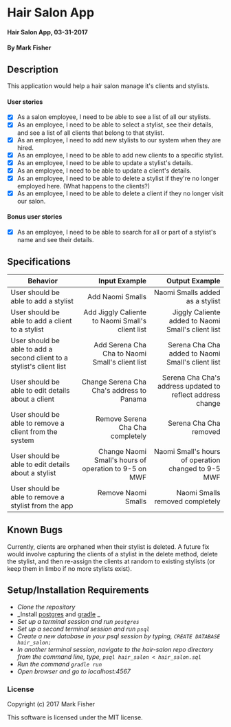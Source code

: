 # Hair Salon App

#### Hair Salon App, 03-31-2017

#### By Mark Fisher


## Description
This application would help a hair salon manage it's clients and stylists.

#### User stories
- [x] As a salon employee, I need to be able to see a list of all our stylists.
- [x] As an employee, I need to be able to select a stylist, see their details, and see a list of all clients that belong to that stylist.
- [x] As an employee, I need to add new stylists to our system when they are hired.
- [x] As an employee, I need to be able to add new clients to a specific stylist.
- [x] As an employee, I need to be able to update a stylist's details.
- [x] As an employee, I need to be able to update a client's details.
- [x] As an employee, I need to be able to delete a stylist if they're no longer employed here. (What happens to the clients?)
- [x] As an employee, I need to be able to delete a client if they no longer visit our salon.

#### Bonus user stories
- [x] As an employee, I need to be able to search for all or part of a stylist's name and see their details.


## Specifications

| Behavior                   | Input Example     | Output Example    |
| -------------------------- | -----------------:| -----------------:|
|User should be able to add a stylist|Add Naomi Smalls|Naomi Smalls added as a stylist|
|User should be able to add a client to a stylist|Add Jiggly Caliente to Naomi Small's client list|Jiggly Caliente added to Naomi Small's client list|
|User should be able to add a second client to a stylist's client list|Add Serena Cha Cha to Naomi Small's client list|Serena Cha Cha added to Naomi Small's client list|
|User should be able to edit details about a client|Change Serena Cha Cha's address to Panama|Serena Cha Cha's address updated to reflect address change|
|User should be able to remove a client from the system|Remove Serena Cha Cha completely|Serena Cha Cha removed|
|User should be able to edit details about a stylist|Change Naomi Small's hours of operation to 9-5 on MWF|Naomi Small's hours of operation changed to 9-5 MWF|
|User should be able to remove a stylist from the app|Remove Naomi Smalls|Naomi Smalls removed completely|

## Known Bugs
Currently, clients are orphaned when their stylist is deleted. A future fix would involve capturing the clients of a stylist in the delete method, delete the stylist, and then re-assign the clients at random to existing stylists (or keep them in limbo if no more stylists exist).

## Setup/Installation Requirements

* _Clone the repository_
* _Install [postgres](https://www.learnhowtoprogram.com/java/database-basics/installing-postgres-300b6a5b-7e65-4c23-b024-3d9e22dc5fe9) and [gradle](https://www.learnhowtoprogram.com/java/behavior-driven-development-with-java-604c2c27-3431-444d-8047-2fb947d022c6/gradle-and-project-dependencies) _
* _Set up a terminal session and run `postgres`_
* _Set up a second terminal session and run `psql`_
* _Create a new database in your psql session by typing, `CREATE DATABASE hair_salon;`_
* _In another terminal session, navigate to the hair-salon repo directory from the command line, type, `psql hair_salon < hair_salon.sql`_
* _Run the command `gradle run`_
* _Open browser and go to localhost:4567_


### License

Copyright (c) 2017 Mark Fisher

This software is licensed under the MIT license.
